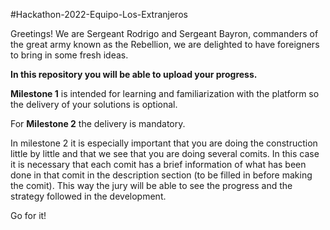 #Hackathon-2022-Equipo-Los-Extranjeros

Greetings! We are Sergeant Rodrigo and Sergeant Bayron, commanders of the great army known as the Rebellion, we are delighted to have foreigners to bring in some fresh ideas.

**In this repository you will be able to upload your progress.**

**Milestone 1** is intended for learning and familiarization with the platform so the delivery of your solutions is optional.

For **Milestone 2** the delivery is mandatory.

In milestone 2 it is especially important that you are doing the construction little by little and that we see that you are doing several comits. In this case it is necessary that each comit has a brief information of what has been done in that comit in the description section (to be filled in before making the comit). This way the jury will be able to see the progress and the strategy followed in the development.

Go for it!


